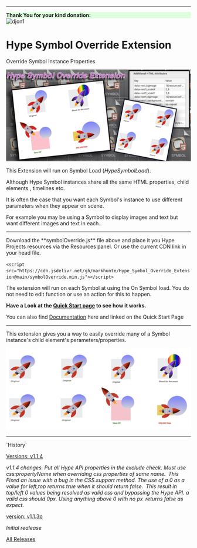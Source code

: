 

<hr>
<div  style='background-color: #ddffdd'><strong>Thank You for your kind donation:</strong></div> 
 <img width="118" alt="djon1" src="https://user-images.githubusercontent.com/6317734/109690714-8b69e200-7b7e-11eb-8fac-cb2cabe6abba.png">


# Hype Symbol Override Extension
 Override Symbol Instance Properties

 ![ExtensionHeadImage](README.assets/ExtensionHeadImage1.jpg)

This Extension will run on Symbol Load (*HypeSymbolLoad*).



Although Hype Symbol instances share all the same HTML properties, child elements , timelines etc.

It is often the case that you want each Symbol's instance to use different parameters when they appear on scene.

For example you may be using a Symbol to display images and text but want different images and text in each.. 

<hr>
Download the **symbolOverride.js** file above and place it you Hype Projects resources via the Resources panel.
Or use the current CDN link in your head file.

`<script src="https://cdn.jsdelivr.net/gh/markhunte/Hype_Symbol_Override_Extension@main/symbolOverride.min.js"></script>`

The extension will run on each Symbol at using the On Symbol load. You do not need to edit function  or use an action for this to happen.							

**Have a Look at the [Quick Start page](https://markhunte.github.io/Hype_Symbol_Override_Extension/) to see how it works.**

You can also find [Documentation](https://markhunte.github.io/Hype_Symbol_Override_Extension/docs.html)  here and linked on the Quick Start Page

 

<hr>

This extension gives you a way to easily override many of a Symbol instance's child element's perameters/properties.



<img src="README.assets/footerImage.jpg" alt="footerImage" style="zoom:50%;" />



 

<hr>
`History`

[Versions: v1.1.4](https://github.com/markhunte/Hype_Symbol_Override_Extension/releases/tag/v1.1.4)



*v1.1.4 changes. Put all Hype API properties in the exclude check. Must use css:propertyName when overriding css properties of same name.`
`This Fixed an issue with a bug in the CSS.support method. The use of a 0 as a value for left,top returns true when it should return false.`
`This result in top/left 0 values being resolved as valid css and bypassing the Hype API. a valid css should 0px. Using anything above 0 with no px`
`returns false as expect.*

[version: v1.1.3p](https://cdn.jsdelivr.net/gh/markhunte/Hype_Symbol_Override_Extension@1.1.3/symbolOverride.js)

*Initial realease*



[All Releases](https://github.com/markhunte/Hype_Symbol_Override_Extension/releases)










